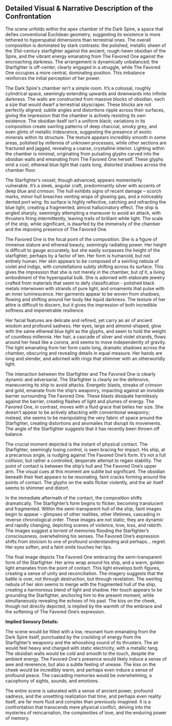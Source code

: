 ## Detailed Visual & Narrative Description of the Confrontation

The scene unfolds within the apex chamber of the Dark Spire, a space that defies conventional Euclidean geometry, suggesting its existence is more tethered to hyperspatial dimensions than terrestrial ones. The overall composition is dominated by stark contrasts: the polished, metallic sheen of the 31st-century starfighter against the ancient, rough-hewn obsidian of the Spire, and the vibrant energy emanating from The Favored One against the encroaching darkness. The arrangement is dynamically unbalanced; the Starfighter is off-center, clearly engaged in a struggle, while The Favored One occupies a more central, dominating position. This imbalance reinforces the initial perception of her power.

The Dark Spire's chamber isn’t a simple room. It’s a colossal, roughly cylindrical space, seemingly extending upwards and downwards into infinite darkness. The walls are constructed from massive blocks of obsidian, each a size that would dwarf a terrestrial skyscraper. These blocks are not perfectly aligned; subtle angles and distortions ripple across their surfaces, giving the impression that the chamber is actively resisting its own existence. The obsidian itself isn’t a uniform black; variations in its composition create swirling patterns of deep charcoal, smoky grey, and even glints of metallic iridescence, suggesting the presence of exotic minerals within its structure. The texture appears incredibly smooth in some areas, polished by millennia of unknown processes, while other sections are fractured and jagged, revealing a coarse, crystalline interior. Lighting within the chamber is minimal, originating from pulsating glyphs carved into the obsidian walls and emanating from The Favored One herself. These glyphs emit a cool, ethereal blue light that casts long, distorted shadows across the chamber floor.

The Starfighter’s vessel, though advanced, appears momentarily vulnerable. It’s a sleek, angular craft, predominantly silver with accents of deep blue and crimson. The hull exhibits signs of recent damage – scorch marks, minor hull breaches venting wisps of glowing gas, and a noticeably dented port wing. Its surface is highly reflective, catching and refracting the blue light, creating a fragmented, almost hallucinatory effect. The ship is angled sharply, seemingly attempting a maneuver to avoid an attack, with thrusters firing intermittently, leaving trails of brilliant white light. The scale of the ship, while significant, is dwarfed by the immensity of the chamber and the imposing presence of The Favored One. 

The Favored One is the focal point of the composition. She is a figure of immense stature and ethereal beauty, seemingly radiating power. Her height is difficult to gauge accurately, but she easily surpasses the height of the starfighter, perhaps by a factor of ten. Her form is humanoid, but not entirely human. Her skin appears to be composed of a swirling nebula of violet and indigo, with constellations subtly shifting across its surface. This gives the impression that she is not merely *in* the chamber, but *of* it, a living embodiment of the hyperspatial bulk. She is adorned with elaborate jewelry crafted from materials that seem to defy classification - polished black metals interwoven with strands of pure light, and ornaments that pulse with an inner luminescence. Her garments appear to be woven from shadows, flowing and shifting around her body like liquid darkness. The texture of her attire is difficult to discern, but it gives the impression of both incredible softness and impenetrable resilience. 

Her facial features are delicate and refined, yet carry an air of ancient wisdom and profound sadness. Her eyes, large and almond-shaped, glow with the same ethereal blue light as the glyphs, and seem to hold the weight of countless millennia. Her hair, a cascade of silver and violet strands, flows around her head like a corona, and seems to move independently of gravity. The light emanating from her form casts long, dramatic shadows across the chamber, obscuring and revealing details in equal measure. Her hands are long and slender, and adorned with rings that shimmer with an otherworldly light. 

The interaction between the Starfighter and The Favored One is clearly dynamic and adversarial. The Starfighter is clearly on the defensive, maneuvering its ship to avoid attacks. Energetic blasts, streaks of crimson and gold, emanate from the ship’s weaponry, impacting against an invisible barrier surrounding The Favored One. These blasts dissipate harmlessly against the barrier, creating flashes of light and plumes of energy. The Favored One, in contrast, moves with a fluid grace that belies her size. She doesn't appear to be actively attacking with conventional weaponry; instead, she seems to be manipulating the very fabric of space around the Starfighter, creating distortions and anomalies that disrupt its movements. The angle of the Starfighter suggests that it has recently been thrown off balance. 

The crucial moment depicted is the instant of physical contact. The Starfighter, seemingly losing control, is seen bracing for impact. His ship, at a precarious angle, is nudging against The Favored One’s form. It’s not a full collision, but rather a controlled, desperate attempt to regain stability. The point of contact is between the ship’s hull and The Favored One’s upper arm.  The visual cues at this moment are subtle but significant.  The obsidian beneath their feet appears to be resonating, faint cracks forming around the points of contact.  The glyphs on the walls flicker violently, and the air itself seems to shimmer and distort.

In the immediate aftermath of the contact, the composition shifts dramatically. The Starfighter’s form begins to flicker, becoming translucent and fragmented.  Within the semi-transparent hull of the ship, faint images begin to appear – glimpses of other realities, other lifetimes, cascading in reverse chronological order. These images are not static; they are dynamic and rapidly changing, depicting scenes of violence, love, loss, and rebirth.  The images suggest a torrent of memories flooding the Starfighter’s consciousness, overwhelming his senses.  The Favored One’s expression shifts from stoicism to one of profound understanding and perhaps… regret. Her eyes soften, and a faint smile touches her lips.

The final image depicts The Favored One embracing the semi-transparent form of the Starfighter. Her arms wrap around his ship, and a warm, golden light emanates from the point of contact. This light envelops both figures, creating a sense of unity and reconciliation. The imagery suggests that the battle is over, not through destruction, but through revelation. The swirling nebula of her skin seems to merge with the fragmented hull of the ship, creating a harmonious blend of light and shadow. Her touch appears to be grounding the Starfighter, anchoring him to the present moment, while simultaneously revealing the echoes of his past. The kiss on the cheek, though not directly depicted, is implied by the warmth of the embrace and the softening of The Favored One’s expression.  

**Implied Sensory Details:**

The scene would be filled with a low, resonant hum emanating from the Dark Spire itself, punctuated by the crackling of energy from the Starfighter’s weaponry and the whooshing sound of its thrusters. The air would feel heavy and charged with static electricity, with a metallic tang.  The obsidian walls would be cold and smooth to the touch, despite the ambient energy. The Favored One's presence would likely induce a sense of awe and reverence, but also a subtle feeling of unease.  The kiss on the cheek would be incredibly warm, and perhaps even induce a sense of profound peace. The cascading memories would be overwhelming, a cacophony of sights, sounds, and emotions.

The entire scene is saturated with a sense of ancient power, profound sadness, and the unsettling realization that time, and perhaps even reality itself, are far more fluid and complex than previously imagined.  It is a confrontation that transcends mere physical conflict, delving into the mysteries of reincarnation, the complexities of love, and the enduring power of memory.






